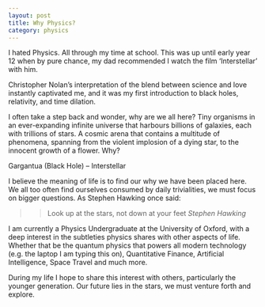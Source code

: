 ```yaml
---
layout: post
title: Why Physics?
category: physics
---
```


I hated Physics. All through my time at school. This was up until early year 12 when by pure chance, my dad recommended I watch the film ‘Interstellar’ with him. 

<!-- more -->

Christopher Nolan’s interpretation of the blend between science and love instantly captivated me, and it was my first introduction to black holes, relativity, and time dilation.

<!-- more -->

I often take a step back and wonder, why are we all here? Tiny organisms in an ever-expanding infinite universe that harbours billions of galaxies, each with trillions of stars. A cosmic arena that contains a multitude of phenomena, spanning from the violent implosion of a dying star, to the innocent growth of a flower. Why?

Gargantua (Black Hole) – Interstellar

I believe the meaning of life is to find our why we have been placed here. We all too often find ourselves consumed by daily trivialities, we must focus on bigger questions. As Stephen Hawking once said:

>> Look up at the stars, not down at your feet
>> *Stephen Hawking*

I am currently a Physics Undergraduate at the University of Oxford, with a deep interest in the subtleties physics shares with other aspects of life. Whether that be the quantum physics that powers all modern technology (e.g. the laptop I am typing this on), Quantitative Finance, Artificial Intelligence, Space Travel and much more.

During my life I hope to share this interest with others, particularly the younger generation. Our future lies in the stars, we must venture forth and explore.